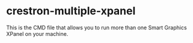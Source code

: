 # crestron-multiple-xpanel
This is the CMD file that allows you to run more than one Smart Graphics XPanel on your machine.
